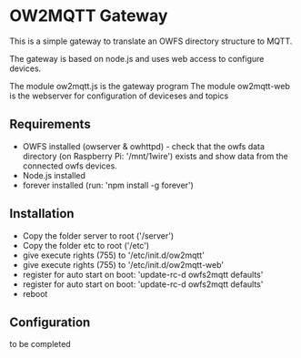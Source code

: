 # OW2MQTT Gateway

This is a simple gateway to translate an OWFS directory structure to MQTT.

The gateway is based on node.js and uses web access to configure devices.

The module ow2mqtt.js is the gateway program
The module ow2mqtt-web is the webserver for configuration of deviceses and topics


## Requirements

- OWFS installed (owserver & owhttpd) - check that the owfs data directory (on Raspberry Pi: '/mnt/1wire') exists and show data from the connected owfs devices.
- Node.js installed
- forever installed (run: 'npm install -g forever')

## Installation

- Copy the folder server to root ('/server')
- Copy the folder etc to root ('/etc')
- give execute rights (755) to '/etc/init.d/ow2mqtt'
- give execute rights (755) to '/etc/init.d/ow2mqtt-web'
- register for auto start on boot: 'update-rc-d owfs2mqtt defaults'
- register for auto start on boot: 'update-rc-d owfs2mqtt defaults'
- reboot

## Configuration

to be completed		
